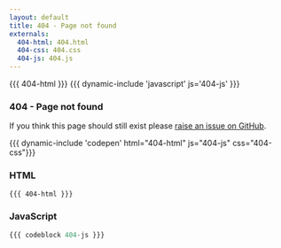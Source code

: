 ```yaml
---
layout: default
title: 404 - Page not found
externals:
  404-html: 404.html
  404-css: 404.css
  404-js: 404.js
---
```

<style>
{{{ 404-css }}}
</style>

<div class="jumbotron text-center">
{{{ 404-html }}}
{{{ dynamic-include 'javascript' js='404-js' }}}
</div>

<div class="container">
<div class="row">
<div class="col-md-8 col-md-offset-2">
<h3>404 - Page not found</h3>
<p>If you think this page should still exist please <a href="{{{package.bugs.url}}}" target="_blank">raise an issue on GitHub</a>.</p>

{{{ dynamic-include 'codepen' html="404-html" js="404-js" css="404-css"}}}

### HTML
```html
{{{ 404-html }}}
```

### JavaScript
```js
{{{ codeblock 404-js }}}
```

</div>
</div>


</div>
